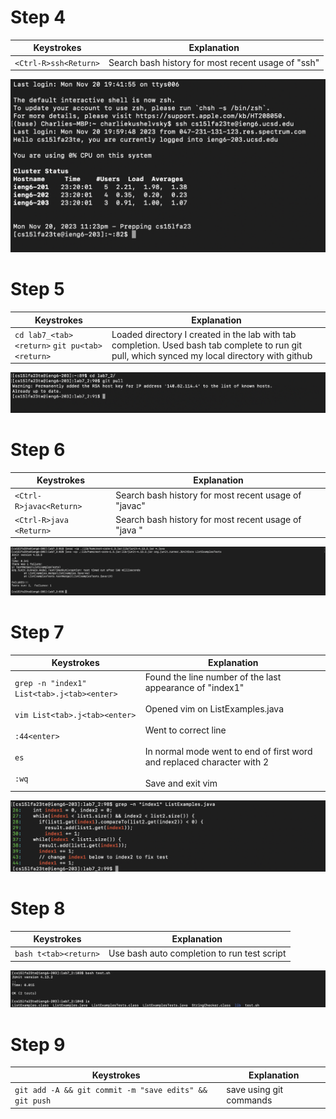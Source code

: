 # Step 4

| Keystrokes            | Explanation                                        |
|-----------------------|----------------------------------------------------|
| `<Ctrl-R>ssh<Return>` | Search bash history for most recent usage of "ssh" |

![Step4](https://raw.githubusercontent.com/charliekush/cse15l-lab-reports/49577fc31ac1c6134ae0c95a5566d55fb55afc10/Screenshot%202023-11-20%20at%2011.23.46%20PM.png)

# Step 5

| Keystrokes                                    | Explanation                                                                                                                                   |
|-----------------------------------------------|-----------------------------------------------------------------------------------------------------------------------------------------------|
| `cd lab7_<tab><return>` `git pu<tab><return>` | Loaded directory I created in the lab with tab completion. Used bash tab complete to run git pull, which synced my local directory with github |

![Step5](https://raw.githubusercontent.com/charliekush/cse15l-lab-reports/86028bd416e2b7c4c23cd83774609031cdc9ac04/Screenshot%202023-11-20%20at%2011.32.50%20PM.png)
# Step 6

| Keystrokes              | Explanation                                          |
|-------------------------|------------------------------------------------------|
| `<Ctrl-R>javac<Return>` | Search bash history for most recent usage of "javac" |
| `<Ctrl-R>java <Return>` | Search bash history for most recent usage of "java " |


![Step6](https://raw.githubusercontent.com/charliekush/cse15l-lab-reports/eec4d7aefc915fc952a4913c72698c0f90cefe70/Screenshot%202023-11-20%20at%209.35.38%20PM.png)

# Step 7

| Keystrokes                                                                                                                   | Explanation                                                                                                                                                                                                                        |
|------------------------------------------------------------------------------------------------------------------------------|------------------------------------------------------------------------------------------------------------------------------------------------------------------------------------------------------------------------------------|
| `grep -n "index1" List<tab>.j<tab><enter>`<br><br>`vim List<tab>.j<tab><enter>`<br><br>`:44<enter>`<br><br>`es`<br><br>`:wq` | Found the line number of the last appearance of "index1"<br><br>Opened vim on ListExamples.java<br><br>Went to correct line<br><br>In normal mode went to end of first word and replaced character with 2<br><br>Save and exit vim |

![Step7](https://raw.githubusercontent.com/charliekush/cse15l-lab-reports/964aec9409d4e04a5d8389046819d0d4704d1e28/Screenshot%202023-11-20%20at%2011.41.13%20PM.png)


# Step 8

| Keystrokes            | Explanation                                 |
|-----------------------|---------------------------------------------|
| `bash t<tab><return>` | Use bash auto completion to run test script |

![Step8](https://raw.githubusercontent.com/charliekush/cse15l-lab-reports/b3516d58489ec2187f885e0e3eb0627b90604615/Screenshot%202023-11-20%20at%2011.53.50%20PM.png)

# Step 9

| Keystrokes            | Explanation                                 |
|-----------------------|---------------------------------------------|
| `git add -A && git commit -m "save edits" && git push ` | save using git commands |



